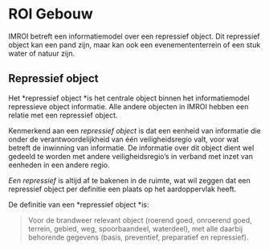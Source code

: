 ROI Gebouw
================================

IMROI betreft een informatiemodel over een repressief object. Dit repressief
object kan een pand zijn, maar kan ook een evenemententerrein of een stuk
water of natuur zijn. 

Repressief object 
------------------

Het *repressief object *is het centrale object binnen het informatiemodel
repressieve object informatie. Alle andere objecten in IMROI hebben een relatie
met een repressief object. 

Kenmerkend aan een *repressief object* is dat een eenheid van informatie die
onder de verantwoordelijkheid van één veiligheidsregio valt, voor wat betreft de
inwinning van informatie. De informatie over dit object dient wel gedeeld te
worden met andere veiligheidsregio’s in verband met inzet van eenheden in een
andere regio.  

*Een repressief* is altijd af te bakenen in de ruimte, wat wil zeggen dat een
repressief object per definitie een plaats op het aardoppervlak heeft. 

De definitie van een *repressief object *is: 

>   Voor de brandweer relevant object (roerend goed, onroerend goed, terrein,
>   gebied, weg, spoorbaandeel, waterdeel), met alle daarbij behorende gegevens
>   (basis, preventief, preparatief en repressief).

